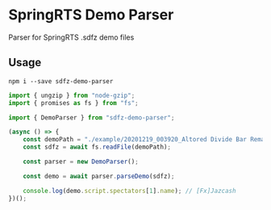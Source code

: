 # SpringRTS Demo Parser
Parser for SpringRTS .sdfz demo files

## Usage

`npm i --save sdfz-demo-parser`

```ts
import { ungzip } from "node-gzip";
import { promises as fs } from "fs";

import { DemoParser } from "sdfz-demo-parser";

(async () => {
    const demoPath = "./example/20201219_003920_Altored Divide Bar Remake 1_104.0.1-1707-gc0fc18e BAR.sdfz";
    const sdfz = await fs.readFile(demoPath);

    const parser = new DemoParser();

    const demo = await parser.parseDemo(sdfz);

    console.log(demo.script.spectators[1].name); // [Fx]Jazcash
})();
```
